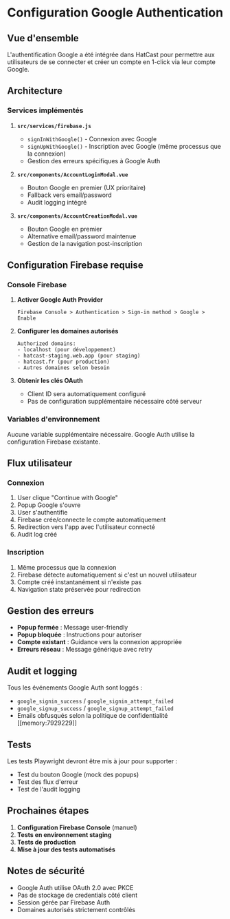 # Configuration Google Authentication

## Vue d'ensemble

L'authentification Google a été intégrée dans HatCast pour permettre aux utilisateurs de se connecter et créer un compte en 1-click via leur compte Google.

## Architecture

### Services implémentés

1. **`src/services/firebase.js`**
   - `signInWithGoogle()` - Connexion avec Google
   - `signUpWithGoogle()` - Inscription avec Google (même processus que la connexion)
   - Gestion des erreurs spécifiques à Google Auth

2. **`src/components/AccountLoginModal.vue`**
   - Bouton Google en premier (UX prioritaire)
   - Fallback vers email/password
   - Audit logging intégré

3. **`src/components/AccountCreationModal.vue`**
   - Bouton Google en premier
   - Alternative email/password maintenue
   - Gestion de la navigation post-inscription

## Configuration Firebase requise

### Console Firebase

1. **Activer Google Auth Provider**
   ```
   Firebase Console > Authentication > Sign-in method > Google > Enable
   ```

2. **Configurer les domaines autorisés**
   ```
   Authorized domains:
   - localhost (pour développement)
   - hatcast-staging.web.app (pour staging)
   - hatcast.fr (pour production)
   - Autres domaines selon besoin
   ```

3. **Obtenir les clés OAuth**
   - Client ID sera automatiquement configuré
   - Pas de configuration supplémentaire nécessaire côté serveur

### Variables d'environnement

Aucune variable supplémentaire nécessaire. Google Auth utilise la configuration Firebase existante.

## Flux utilisateur

### Connexion
1. User clique "Continue with Google"
2. Popup Google s'ouvre
3. User s'authentifie
4. Firebase crée/connecte le compte automatiquement
5. Redirection vers l'app avec l'utilisateur connecté
6. Audit log créé

### Inscription
1. Même processus que la connexion
2. Firebase détecte automatiquement si c'est un nouvel utilisateur
3. Compte créé instantanément si n'existe pas
4. Navigation state préservée pour redirection

## Gestion des erreurs

- **Popup fermée** : Message user-friendly
- **Popup bloquée** : Instructions pour autoriser
- **Compte existant** : Guidance vers la connexion appropriée
- **Erreurs réseau** : Message générique avec retry

## Audit et logging

Tous les événements Google Auth sont loggés :
- `google_signin_success` / `google_signin_attempt_failed`
- `google_signup_success` / `google_signup_attempt_failed`
- Emails obfusqués selon la politique de confidentialité [[memory:7929229]]

## Tests

Les tests Playwright devront être mis à jour pour supporter :
- Test du bouton Google (mock des popups)
- Test des flux d'erreur
- Test de l'audit logging

## Prochaines étapes

1. **Configuration Firebase Console** (manuel)
2. **Tests en environnement staging**
3. **Tests de production**
4. **Mise à jour des tests automatisés**

## Notes de sécurité

- Google Auth utilise OAuth 2.0 avec PKCE
- Pas de stockage de credentials côté client
- Session gérée par Firebase Auth
- Domaines autorisés strictement contrôlés
